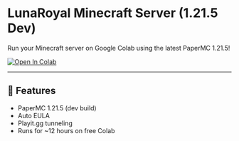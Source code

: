 # LunaRoyal Minecraft Server (1.21.5 Dev)

Run your Minecraft server on Google Colab using the latest PaperMC 1.21.5!

[![Open In Colab](https://colab.research.google.com/assets/colab-badge.svg)](https://colab.research.google.com/github/YOUR_USERNAME/lunaroyal-server/blob/main/MinecraftServer.ipynb)

---

## 📜 Features
- PaperMC 1.21.5 (dev build)
- Auto EULA
- Playit.gg tunneling
- Runs for ~12 hours on free Colab
